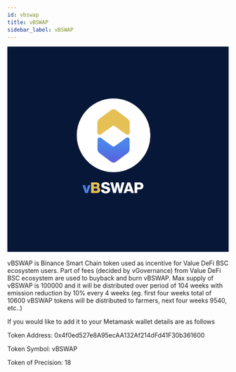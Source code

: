 ```yaml
---
id: vbswap
title: vBSWAP
sidebar_label: vBSWAP
---
```


![vbswap](img/vbswap.png)


vBSWAP is Binance Smart Chain token used as incentive for Value DeFi BSC ecosystem users.
Part of fees (decided by vGovernance) from Value DeFi BSC ecosystem are used to buyback and burn vBSWAP.
Max supply of vBSWAP is 100000 and it will be distributed over period of 104 weeks with emission reduction by 10% every 4 weeks
(eg. first four weeks total of 10600 vBSWAP tokens will be distributed to farmers, next four weeks 9540, etc..)

If you would like to add it to your Metamask wallet details are as follows

Token Address: 0x4f0ed527e8A95ecAA132Af214dFd41F30b361600

Token Symbol: vBSWAP

Token of Precision: 18

